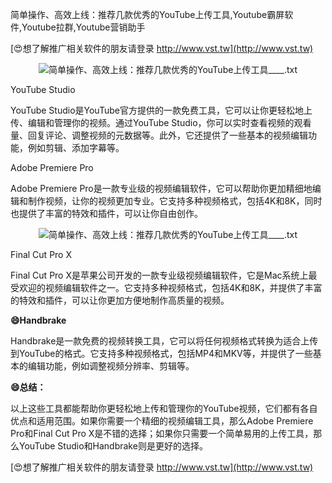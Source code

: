 简单操作、高效上线：推荐几款优秀的YouTube上传工具,Youtube霸屏软件,Youtube拉群,Youtube营销助手

[😍想了解推广相关软件的朋友请登录 http://www.vst.tw](http://www.vst.tw)

 <center><img src="https://vst.tw/MP4/tuiguang/png/1.png" alt="简单操作、高效上线：推荐几款优秀的YouTube上传工具____.txt"></center>

YouTube Studio

YouTube Studio是YouTube官方提供的一款免费工具，它可以让你更轻松地上传、编辑和管理你的视频。通过YouTube Studio，你可以实时查看视频的观看量、回复评论、调整视频的元数据等。此外，它还提供了一些基本的视频编辑功能，例如剪辑、添加字幕等。

Adobe Premiere Pro

Adobe Premiere Pro是一款专业级的视频编辑软件，它可以帮助你更加精细地编辑和制作视频，让你的视频更加专业。它支持多种视频格式，包括4K和8K，同时也提供了丰富的特效和插件，可以让你自由创作。

 <center><img src="https://vst.tw/MP4/tuiguang/png/2.png" alt="简单操作、高效上线：推荐几款优秀的YouTube上传工具____.txt"></center>

Final Cut Pro X

Final Cut Pro X是苹果公司开发的一款专业级视频编辑软件，它是Mac系统上最受欢迎的视频编辑软件之一。它支持多种视频格式，包括4K和8K，并提供了丰富的特效和插件，可以让你更加方便地制作高质量的视频。

**😄Handbrake**

Handbrake是一款免费的视频转换工具，它可以将任何视频格式转换为适合上传到YouTube的格式。它支持多种视频格式，包括MP4和MKV等，并提供了一些基本的编辑功能，例如调整视频分辨率、剪辑等。

**😄总结：**

以上这些工具都能帮助你更轻松地上传和管理你的YouTube视频，它们都有各自优点和适用范围。如果你需要一个精细的视频编辑工具，那么Adobe Premiere Pro和Final Cut Pro X是不错的选择；如果你只需要一个简单易用的上传工具，那么YouTube Studio和Handbrake则是更好的选择。

[😍想了解推广相关软件的朋友请登录 http://www.vst.tw](http://www.vst.tw)



